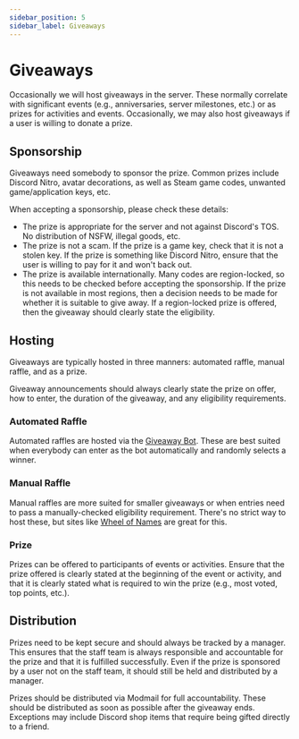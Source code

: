 ```yaml
---
sidebar_position: 5
sidebar_label: Giveaways
---
```


# Giveaways

Occasionally we will host giveaways in the server. These normally correlate with significant events (e.g., anniversaries, server milestones, etc.) or as prizes for activities and events. Occasionally, we may also host giveaways if a user is willing to donate a prize.

## Sponsorship

Giveaways need somebody to sponsor the prize. Common prizes include Discord Nitro, avatar decorations, as well as Steam game codes, unwanted game/application keys, etc. 

When accepting a sponsorship, please check these details:

- The prize is appropriate for the server and not against Discord's TOS. No distribution of NSFW, illegal goods, etc. 
- The prize is not a scam. If the prize is a game key, check that it is not a stolen key. If the prize is something like Discord Nitro, ensure that the user is willing to pay for it and won't back out.
- The prize is available internationally. Many codes are region-locked, so this needs to be checked before accepting the sponsorship. If the prize is not available in most regions, then a decision needs to be made for whether it is suitable to give away. If a region-locked prize is offered, then the giveaway should clearly state the eligibility. 

## Hosting

Giveaways are typically hosted in three manners: automated raffle, manual raffle, and as a prize. 

Giveaway announcements should always clearly state the prize on offer, how to enter, the duration of the giveaway, and any eligibility requirements. 

### Automated Raffle

Automated raffles are hosted via the [Giveaway Bot](../bots/giveaway-bot). These are best suited when everybody can enter as the bot automatically and randomly selects a winner.

### Manual Raffle

Manual raffles are more suited for smaller giveaways or when entries need to pass a manually-checked eligibility requirement. There's no strict way to host these, but sites like [Wheel of Names](https://wheelofnames.com/) are great for this.

### Prize

Prizes can be offered to participants of events or activities. Ensure that the prize offered is clearly stated at the beginning of the event or activity, and that it is clearly stated what is required to win the prize (e.g., most voted, top points, etc.).

## Distribution

Prizes need to be kept secure and should always be tracked by a manager. This ensures that the staff team is always responsible and accountable for the prize and that it is fulfilled successfully. Even if the prize is sponsored by a user not on the staff team, it should still be held and distributed by a manager.

Prizes should be distributed via Modmail for full accountability. These should be distributed as soon as possible after the giveaway ends. Exceptions may include Discord shop items that require being gifted directly to a friend. 

